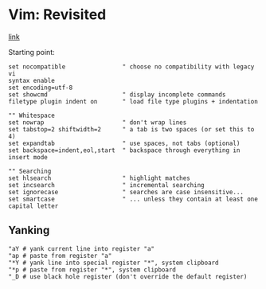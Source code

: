 # Vim: Revisited
[link](http://mislav.uniqpath.com/2011/12/vim-revisited/)

Starting point:

    set nocompatible                " choose no compatibility with legacy vi
    syntax enable
    set encoding=utf-8
    set showcmd                     " display incomplete commands
    filetype plugin indent on       " load file type plugins + indentation

    "" Whitespace
    set nowrap                      " don't wrap lines
    set tabstop=2 shiftwidth=2      " a tab is two spaces (or set this to 4)
    set expandtab                   " use spaces, not tabs (optional)
    set backspace=indent,eol,start  " backspace through everything in insert mode

    "" Searching
    set hlsearch                    " highlight matches
    set incsearch                   " incremental searching
    set ignorecase                  " searches are case insensitive...
    set smartcase                   " ... unless they contain at least one capital letter

## Yanking

    "aY # yank current line into register "a"
    "ap # paste from register "a"
    "*Y # yank line into special register "*", system clipboard
    "*p # paste from register "*", system clipboard
    "_D # use black hole register (don't override the default register)
